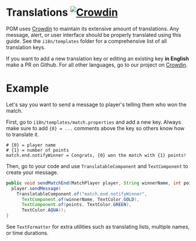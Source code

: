 Translations [![Crowdin](https://badges.crowdin.net/pgm/localized.svg)](https://crowdin.com/project/pgm)
===

PGM uses [Crowdin](https://crowdin.com/project/pgm) to maintain its extensive amount of translations. Any message, alert, or user interface should be properly translated using this guide. See the `i18n/templates` folder for a comprehensive list of all translation keys.

If you want to add a new translation key or editing an existing key **in English** make a PR on Github. For all other languages, go to our project on [Crowdin](https://crowdin.com/project/pgm).

Example
===

Let's say you want to send a message to player's telling them who won the match.

First, go to `i18n/templates/match.properties` and add a new key. Always make sure to add `{0} = ...` comments above the key so others know how to translate it.

```properties
# {0} = player name
# {1} = number of points
match.end.notifyWinner = Congrats, {0} won the match with {1} points!
```

Then, go to your code and use `TranslatableComponent` and `TextComponent` to create your message. 

```java
public void sendMatchEnd(MatchPlayer player, String winnerName, int points) {
  player.sendMessage(
    TranslatableComponent.of("match.end.notifyWinner",
      TextComponent.of(winnerName, TextColor.GOLD),
      TextComponent.of(points, TextColor.GREEN),
      TextColor.AQUA));
}
```

See `TextFormatter` for extra utilities such as translating lists, multiple names, or time durations.
